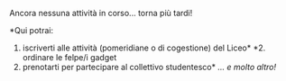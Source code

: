 Ancora nessuna attività in corso... torna più tardi!

*Qui potrai:
  1. iscriverti alle attività (pomeridiane o di cogestione) del Liceo*
  *2. ordinare le felpe/i gadget
  3. prenotarti per partecipare al collettivo studentesco*
*... e molto altro!*

